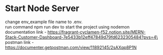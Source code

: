 # Start Node Server

change env_example file name to .env.\
run command npm run dev to start the project using nodemon\
documentation link - https://fragrant-cyclamen-f52.notion.site/MERN-Stack-Customer-Dashboard-7e5433b12eff47849d79fd6232305484?pvs=4\
postman link - https://documenter.getpostman.com/view/11892145/2sAXqp8P1N